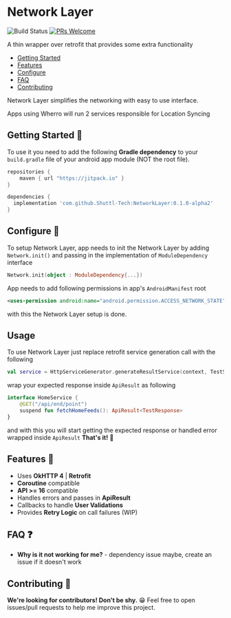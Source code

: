 # Network Layer

![Build Status](https://travis-ci.org/ChuckerTeam/chucker.svg?branch=master)  [![PRs Welcome](https://img.shields.io/badge/PRs-welcome-orange.svg)](http://makeapullrequest.com)

A thin wrapper over retrofit that provides some extra functionality  

* [Getting Started](#getting-started-)
* [Features](#features-)
* [Configure](#configure-)
* [FAQ](#faq-)
* [Contributing](#contributing-)

Network Layer simplifies the networking with easy to use interface.

Apps using Wherro will run 2 services responsible for Location Syncing


## Getting Started 👣

To use it you need to add the following **Gradle dependency** to your `build.gradle` file of your android app module (NOT the root file).

```groovy
repositories {
    maven { url "https://jitpack.io" }
}
```

```groovy
dependencies {
  implementation 'com.github.Shuttl-Tech:NetworkLayer:0.1.0-alpha2'
}
```


## Configure 🎨

To setup Network Layer, app needs to init the Network Layer by adding `Network.init()` and passing in the implementation of `ModuleDependency` interface

```kotlin
Network.init(object : ModuleDependency{...})
```
App needs to add following permissions in app's `AndroidManifest` root

```xml
<uses-permission android:name="android.permission.ACCESS_NETWORK_STATE" />
```

with this the Network Layer setup is done.


## Usage 

To use Network Layer just replace retrofit service generation call with the following

```kotlin
val service = HttpServiceGenerator.generateResultService(context, TestService::class.java)
```

wrap your expected response inside `ApiResult` as following

```kotlin
interface HomeService {
    @GET("/api/end/point")
    suspend fun fetchHomeFeeds(): ApiResult<TestResponse>
}
```

and with this you will start getting the expected response or handled error wrapped inside `ApiResult`
**That's it!** 🎉


## Features 🧰

* Uses **OkHTTP 4** | **Retrofit**
* **Coroutine** compatible
* **API >= 16** compatible
* Handles errors and passes in **ApiResult**
* Callbacks to handle **User Validations**
* Provides **Retry Logic** on call failures (WIP)


## FAQ ❓

* **Why is it not working for me?** - dependency issue maybe, create an issue if it doesn't work


## Contributing 🤝

**We're looking for contributors! Don't be shy.** 😁 Feel free to open issues/pull requests to help me improve this project.
